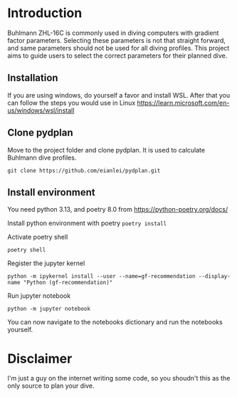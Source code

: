 # Introduction
Buhlmann ZHL-16C is commonly used in diving computers with gradient factor parameters. Selecting these parameters is not that straight forward, and same parameters should not be used for all diving profiles. This project aims to guide users to select the correct parameters for their planned dive.

## Installation

If you are using windows, do yourself a favor and install WSL. After that you can follow the steps you would use in Linux https://learn.microsoft.com/en-us/windows/wsl/install

## Clone pydplan

Move to the project folder and clone pydplan. It is used to calculate Buhlmann dive profiles.

`git clone https://github.com/eianlei/pydplan.git`

## Install environment

You need python 3.13, and poetry 8.0 from https://python-poetry.org/docs/

Install python environment with poetry
`poetry install`

Activate poetry shell

`poetry shell`

Register the jupyter kernel

`python -m ipykernel install --user --name=gf-recommendation --display-name "Python (gf-recommendation)"`

Run jupyter notebook

`python -m jupyter notebook`

You can now navigate to the notebooks dictionary and run the notebooks yourself.

# Disclaimer

I'm just a guy on the internet writing some code, so you shoudn't this as the only source to plan your dive.
